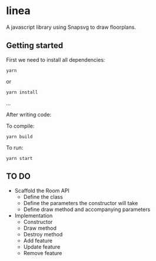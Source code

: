 # linea
A javascript library using Snapsvg to draw floorplans.

## Getting started
First we need to install all dependencies:
```
yarn
```
or
```
yarn install
```

...

After writing code:

To compile:
```
yarn build
```

To run:
```
yarn start
```

## TO DO
- Scaffold the Room API
  - Define the class
  - Define the parameters the constructor will take
  - Define draw method and accompanying parameters
- Implementation
  - Constructor
  - Draw method
  - Destroy method
  - Add feature
  - Update feature
  - Remove feature
  
  
